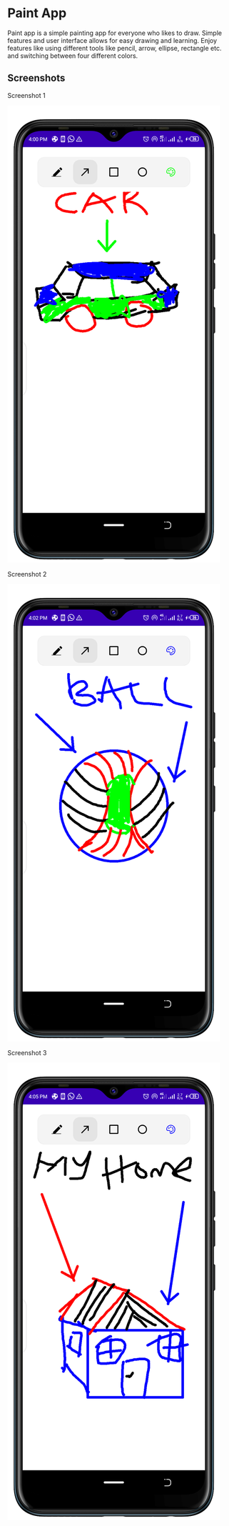 
# Paint App

Paint app is a simple painting app for everyone who likes to draw. 
Simple features and user interface allows for easy drawing and learning. 
Enjoy features like using different tools like pencil, arrow, ellipse, rectangle etc.
 and switching between four different colors.


## Screenshots

Screenshot 1

![App Screenshot](https://github.com/AshaluwalaKazeem/Paint/blob/master/screenshot/Screenshot_20220206-160028.png)

Screenshot 2

![App Screenshot](https://github.com/AshaluwalaKazeem/Paint/blob/master/screenshot/Screenshot_20220206-160241.png)

Screenshot 3

![App Screenshot](https://github.com/AshaluwalaKazeem/Paint/blob/master/screenshot/Screenshot_20220206-160515.png)

